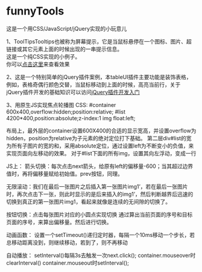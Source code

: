 # funnyTools
这是一个用CSS/JavaScript/jQuery实现的小玩意儿

1、ToolTipsTooltips也被称为屏幕提示，它是当鼠标悬停在一个图标、图片、超链接或其它元素上面的时候出现的一串提示信息。  
这是一个纯CSS实现的小例子。  
你可以[点击这里](http://www.coolwubo.com/funny/1ToolTip/index.html)来查看效果

2、这是一个特别简单的jQuery插件案例，本tableUI插件主要功能是装饰表格，例如，表格奇偶行颜色交替，当鼠标移动到上面的时候，高亮当前行，关于jQuery插件开发的基础知识可以访问[jQuery插件开发入门](http://www.coolwubo.com/work/5546dec7d7610e9368714dda)

3、用原生JS实现焦点轮播图
CSS:
#container 600x400,overflow:hidden;position:relative;
#list 4200*400,position:absolute;z-index:1
img float:left;

布局上，最外层的container设置600X400的合适的显示宽高，并设置overflow为hidden，position为relative为子元素的绝对定位打下基础。
第二层div#list的宽为所有子图片的宽的和，采用absolute定位，通过设置left为不断变小的负值，来实现页面向左移动的效果。
对于#list下面的所有img，设置其向左浮动，变成一行

JS上：
箭头切换：每次点击next箭头，给原有left的偏移量-600；当其超过边界值时，再将偏移量赋给初始值。prev按钮，同理。

无限滚动：我们在最后一张图片之后插入第一张图片img1’，若在最后一张图片时，再次点击下一张，则此时显示的是后来插入的img1’，然后判断越界后迅速的切换到真正的第一张图片img1，看起来就像是连续的无间隙的切换了。

按钮切换：点击每张图片对应的小圆点实现切换
通过算出当前页面的序号和目标页面的序号，来算出偏移量。然后进行切换。

动画函数：
设置一个setTimeout()递归定时器，每隔一个10ms移动一个步长，若总移动距离没到，则继续移动，若到了，则不再移动

自动播放：
setInterval()每隔3s去触发一次next.click();
container.mouseover时clearInterval()
container.mouseout时setInterval();
